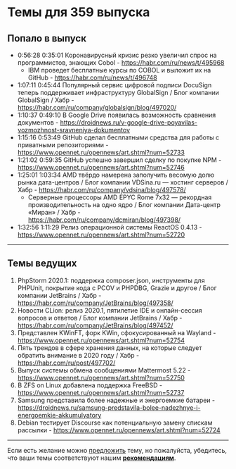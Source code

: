 # Темы для 359 выпуска

## Попало в выпуск

- 0:56:28 0:35:01 Коронавирусный кризис резко увеличил спрос на программистов, знающих Cobol - https://habr.com/ru/news/t/495968
    - IBM проведет бесплатные курсы по COBOL и выложит их на GitHub - https://habr.com/ru/news/t/496748
- 1:07:11 0:45:44 Популярный сервис цифровой подписи DocuSign теперь поддерживает инфраструктуру GlobalSign / Блог компании GlobalSign / Хабр - https://habr.com/ru/company/globalsign/blog/497020/
- 1:10:37 0:49:10 В Google Drive появилась возможность сравнения документов - https://droidnews.ru/v-google-drive-poyavilas-vozmozhnost-sravneniya-dokumentov
- 1:15:16 0:53:49 GitHub сделал бесплатными средства для работы с приватными репозиториями - https://www.opennet.ru/opennews/art.shtml?num=52733
- 1:21:02 0:59:35 GitHub успешно завершил сделку по покупке NPM - https://www.opennet.ru/opennews/art.shtml?num=52746
- 1:25:01 1:03:34 AMD твёрдо намерена заполучить весомую долю рынка дата-центров / Блог компании VDSina.ru — хостинг серверов / Хабр - https://habr.com/ru/company/vdsina/blog/497578/
    - Серверные процессоры AMD EPYC Rome 7x32 — рекордная производительность на одно ядро / Блог компании Дата-центр «Миран» / Хабр - https://habr.com/ru/company/dcmiran/blog/497398/
- 1:32:56 1:11:29 Релиз операционной системы ReactOS 0.4.13 - https://www.opennet.ru/opennews/art.shtml?num=52720

---

## Темы ведущих

1. PhpStorm 2020.1: поддержка composer.json, инструменты для PHPUnit, покрытие кода с PCOV и PHPDBG, Grazie и другое / Блог компании JetBrains / Хабр - https://habr.com/ru/company/JetBrains/blog/497358/
1. Новости CLion: релиз 2020.1, пятилетие IDE и онлайн-сессия вопросов и ответов / Блог компании JetBrains / Хабр - https://habr.com/ru/company/JetBrains/blog/497452/
1. Представлен KWinFT, форк KWin, сфокусированный на Wayland - https://www.opennet.ru/opennews/art.shtml?num=52754
1. Пять трендов в сфере хранения данных, на которые следует обратить внимание в 2020 году / Хабр - https://habr.com/ru/post/497702/
1. Выпуск системы обмена сообщениями Mattermost 5.22 - https://www.opennet.ru/opennews/art.shtml?num=52750
1. В ZFS on Linux добавлена поддержка FreeBSD - https://www.opennet.ru/opennews/art.shtml?num=52737
1. Samsung представила более надежные и энергоемкие батареи - https://droidnews.ru/samsung-predstavila-bolee-nadezhnye-i-energoemkie-akkumulyatory
1. Debian тестирует Discourse как потенциальную замену спискам рассылки - https://www.opennet.ru/opennews/art.shtml?num=52724

---

Если есть желание можно [предложить](themes_from_listeners.md) тему, но пожалуйста, убедитесь, что ваши темы соответствуют нашим **[рекомендациям](Recommendations_for_the_proposed_topics.md)**.
